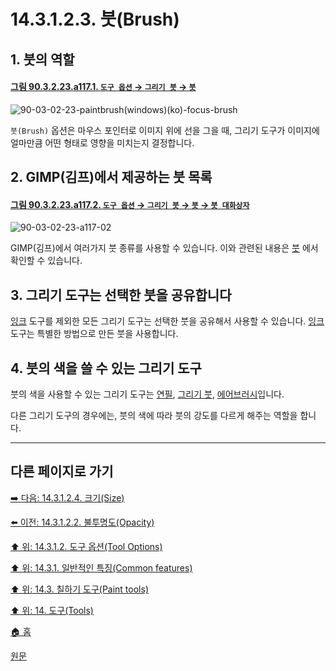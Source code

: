 # 14.3.1.2.3. 붓(Brush)

## 1. 붓의 역할

<a id="90-03-02-23-a117-01"></a>

#### [그림 90.3.2.23.a117.1. `도구 옵션` → `그리기 붓` → `붓`](./90-03-02-23-paintbrush.md#90-03-02-23-a117-01)
![90-03-02-23-paintbrush(windows)(ko)-focus-brush](https://github.com/wonder13662/gimp/assets/15767104/e9aadd11-9de0-4ecd-a6c4-a8d3f70c6bd5)


`붓(Brush)` 옵션은 마우스 포인터로 이미지 위에 선을 그을 때, 그리기 도구가 이미지에 얼마만큼 어떤 형태로 영향을 미치는지 결정합니다.

## 2. GIMP(김프)에서 제공하는 붓 목록

<a id="90-03-02-23-a117-02"></a>

#### [그림 90.3.2.23.a117.2. `도구 옵션` → `그리기 붓` → `붓` → `붓 대화상자`](./90-03-02-23-paintbrush.md#90-03-02-23-a117-02)
![90-03-02-23-a117-02](https://github.com/wonder13662/gimp/assets/15767104/c196259f-f999-4e59-a60e-5d9463445f66)

GIMP(김프)에서 여러가지 붓 종류를 사용할 수 있습니다. 이와 관련된 내용은 [붓](./07-06-00-brushes.md) 에서 확인할 수 있습니다.

## 3. 그리기 도구는 선택한 붓을 공유합니다

[잉크](./14-03-11-ink.md) 도구를 제외한 모든 그리기 도구는 선택한 붓을 공유해서 사용할 수 있습니다. [잉크](./14-03-11-ink.md) 도구는 특별한 방법으로 만든 붓을 사용합니다.

## 4. 붓의 색을 쓸 수 있는 그리기 도구
붓의 색을 사용할 수 있는 그리기 도구는 [연필](./14-03-06-00-pencil.md), [그리기 붓](./14-03-07-paintbrush.md), [에어브러시](./14-03-10-airbrush.md)입니다.

다른 그리기 도구의 경우에는, 붓의 색에 따라 붓의 강도를 다르게 해주는 역할을 합니다.

[comment]: <> (TODO 관련 예시 추가하기)

***

## 다른 페이지로 가기

[➡️ 다음: 14.3.1.2.4. 크기(Size)](./14-03-01-02-04-size.md)

[⬅️ 이전: 14.3.1.2.2. 불투명도(Opacity)](./14-03-01-02-02-opacity.md)

[⬆️ 위: 14.3.1.2. 도구 옵션(Tool Options)](./14-03-01-02-00-tool_options.md)

[⬆️ 위: 14.3.1. 일반적인 특징(Common features)](./14-03-01-00-common-features.md)

[⬆️ 위: 14.3. 칠하기 도구(Paint tools)](./14-03-00-paint-tools.md)

[⬆️ 위: 14. 도구(Tools)](./14-00-tools.md)

[🏠 홈](./00-home.md)

[원문](https://docs.gimp.org/2.10/ko/gimp-tools-paint.html#)
